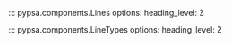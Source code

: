 <!--
SPDX-FileCopyrightText: PyPSA Contributors

SPDX-License-Identifier: CC-BY-4.0
-->

::: pypsa.components.Lines
    options:
        heading_level: 2

::: pypsa.components.LineTypes
    options:
        heading_level: 2